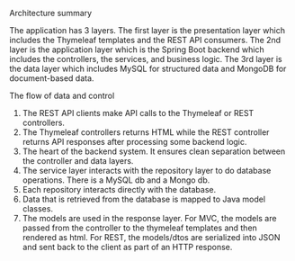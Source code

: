Architecture summary

The application has 3 layers. The first layer is the presentation layer which includes the Thymeleaf templates
and the REST API consumers. The 2nd layer is the application layer which is the Spring Boot backend which includes the controllers,
the services, and business logic. The 3rd layer is the data layer which includes MySQL for structured data and MongoDB for document-based
data.

The flow of data and control
1. The REST API clients make API calls to the Thymeleaf or REST controllers. 
2. The Thymeleaf controllers returns HTML while the REST controller returns API responses after processing some backend logic. 
3. The heart of the backend system. It ensures clean separation between the controller and data layers. 
4. The service layer interacts with the repository layer to do database operations. There is a MySQL db and a Mongo db. 
5. Each repository interacts directly with the database. 
6. Data that is retrieved from the database is mapped to Java model classes. 
7. The models are used in the response layer. For MVC, the models are passed from the controller to the thymeleaf templates and then rendered as html. For REST, the models/dtos are serialized into JSON and sent back to the client as part of an HTTP response. 